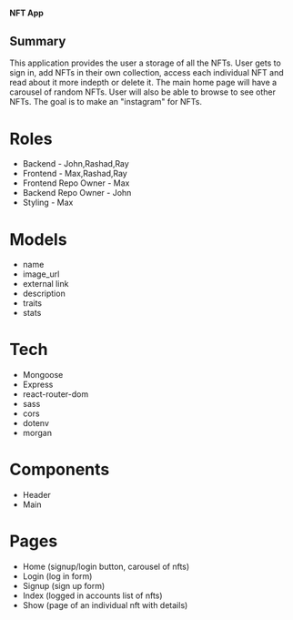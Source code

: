 #### NFT App

## Summary

This application provides the user a storage of all the NFTs. User gets to sign in, add NFTs in their own collection, access each individual NFT and read about it more indepth or delete it. The main home page will have a carousel of random NFTs. User will also be able to browse to see other NFTs. The goal is to make an "instagram" for NFTs.

# Roles

- Backend - John,Rashad,Ray
- Frontend - Max,Rashad,Ray
- Frontend Repo Owner - Max
- Backend Repo Owner - John
- Styling - Max

# Models

- name
- image_url
- external link
- description
- traits
- stats

# Tech

- Mongoose
- Express
- react-router-dom
- sass
- cors
- dotenv
- morgan

# Components

- Header
- Main

# Pages

- Home (signup/login button, carousel of nfts)
- Login (log in form)
- Signup (sign up form)
- Index (logged in accounts list of nfts)
- Show (page of an individual nft with details)
